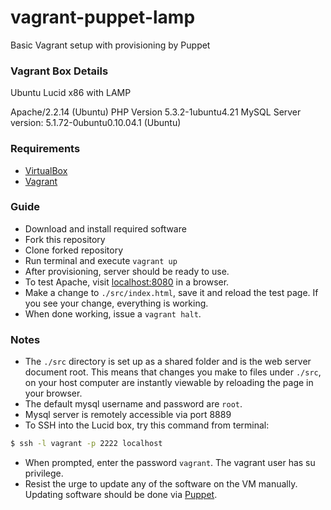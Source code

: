 vagrant-puppet-lamp
===================

Basic Vagrant setup with provisioning by Puppet

### Vagrant Box Details

Ubuntu Lucid x86 with LAMP

Apache/2.2.14 (Ubuntu)
PHP Version 5.3.2-1ubuntu4.21
MySQL Server version: 5.1.72-0ubuntu0.10.04.1 (Ubuntu)

### Requirements
* [VirtualBox](https://www.virtualbox.org/wiki/Downloads)
* [Vagrant](http://downloads.vagrantup.com/tags/v1.0.3)

### Guide 
* Download and install required software
* Fork this repository
* Clone forked repository
* Run terminal and execute `vagrant up`
* After provisioning, server should be ready to use. 
* To test Apache, visit [localhost:8080](http://localhost:8080) in a browser.
* Make a change to `./src/index.html`, save it and reload the test page. If you see your change, everything is working.
* When done working, issue a `vagrant halt`.

### Notes 
* The `./src` directory is set up as a shared folder and is the web server document root. This means that changes you make to files under `./src`, on your host computer are instantly viewable by reloading the page in your browser.
* The default mysql username and password are `root`.
* Mysql server is remotely accessible via port 8889
* To SSH into the Lucid box, try this command from terminal:

```bash
$ ssh -l vagrant -p 2222 localhost
```
* When prompted, enter the password `vagrant`. The vagrant user has su privilege.
* Resist the urge to update any of the software on the VM manually. Updating software should be done via [Puppet](http://docs.puppetlabs.com/puppet/3/reference/).
